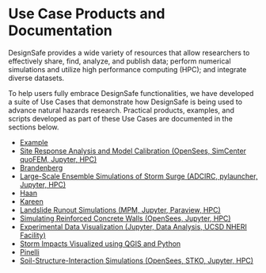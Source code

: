 # Use Case Products and Documentation

DesignSafe provides a wide variety of resources that allow researchers to effectively share, find, analyze, and publish data; perform numerical simulations and utilize high performance computing (HPC); and integrate diverse datasets.  

To help users fully embrace DesignSafe functionalities, we have developed a suite of Use Cases that demonstrate how DesignSafe is being used to advance natural hazards research.  Practical products, examples, and scripts developed as part of these Use Cases are documented in the sections below.  

* [Example](example/usecase.md)
* [Site Response Analysis and Model Calibration (OpenSees, SimCenter quoFEM, Jupyter, HPC)](arduino/usecase.md)
* [Brandenberg](brandenberg/usecase.md)
* [Large-Scale Ensemble Simulations of Storm Surge (ADCIRC, pylauncher, Jupyter, HPC)](dawson/usecase.md)
* [Haan](haan/usecase.md)
* [Kareen](kareen/usecase.md)
* [Landslide Runout Simulations (MPM, Jupyter, Paraview, HPC)](kumar/usecase.md)
* [Simulating Reinforced Concrete Walls (OpenSees, Jupyter, HPC)](lowes/usecase.md)
* [Experimental Data Visualization (Jupyter, Data Analysis, UCSD NHERI Facility)](mosqueda/usecase.md)
* [Storm Impacts Visualized using QGIS and Python](padgett/usecase.md)
* [Pinelli](pinelli/usecase.md)
* [Soil-Structure-Interaction Simulations (OpenSees, STKO, Jupyter, HPC)](rathje/usecase.md)
